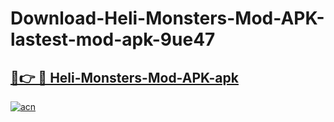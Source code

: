 # Download-Heli-Monsters-Mod-APK-lastest-mod-apk-9ue47

<h2><a href="https://apkcomod.com?title=Heli-Monsters-Mod-APK">🔗👉 🔴 Heli-Monsters-Mod-APK-apk </a></h2>

[![acn](https://github.com/user-attachments/assets/0f9c940e-d8b0-45ae-aac7-cd30a18b3e1c)](https://apkcomod.com?title=Heli-Monsters-Mod-APK)
